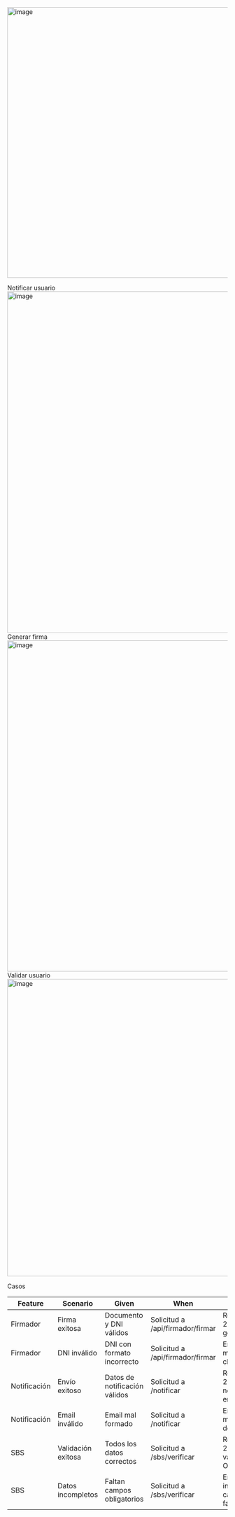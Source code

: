 <img width="1314" height="619" alt="image" src="https://github.com/user-attachments/assets/880c31b7-0c8c-4cde-bd35-09500f2c100b" />

Notificar usuario
<img width="1354" height="781" alt="image" src="https://github.com/user-attachments/assets/bbe46806-08c6-4a55-90f3-0bc3b99e592a" />
Generar firma
<img width="1361" height="757" alt="image" src="https://github.com/user-attachments/assets/b4be0640-aa9a-49da-b57e-2a8f78239ffe" />
Validar usuario
<img width="1410" height="680" alt="image" src="https://github.com/user-attachments/assets/354823ad-a903-484b-b4a6-c9da31eeffc7" />

Casos 



| Feature      | Scenario           | Given                              | When                               | Then                                      |
|--------------|--------------------|------------------------------------|------------------------------------|-------------------------------------------|
| Firmador     | Firma exitosa      | Documento y DNI válidos            | Solicitud a /api/firmador/firmar   | Respuesta 200 y firma generada            |
| Firmador     | DNI inválido       | DNI con formato incorrecto         | Solicitud a /api/firmador/firmar   | Error 400 y mensaje claro                 |
| Notificación | Envío exitoso      | Datos de notificación válidos      | Solicitud a /notificar             | Respuesta 200 y notificación enviada      |
| Notificación | Email inválido     | Email mal formado                  | Solicitud a /notificar             | Error 400 y mensaje descriptivo           |
| SBS          | Validación exitosa | Todos los datos correctos          | Solicitud a /sbs/verificar         | Respuesta 200 y validación OK             |
| SBS          | Datos incompletos  | Faltan campos obligatorios          | Solicitud a /sbs/verificar         | Error 400 indicando campos faltantes      |
